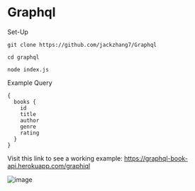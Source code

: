 # Graphql

Set-Up
```
git clone https://github.com/jackzhang7/Graphql

cd graphql

node index.js
```

Example Query
```
{
  books {
    id
    title
    author
    genre
    rating
  }
}
```
Visit this link to see a working example: https://graphql-book-api.herokuapp.com/graphiql

![image](https://user-images.githubusercontent.com/13092128/74995142-0356e580-541e-11ea-928f-c821394bdeeb.png)

